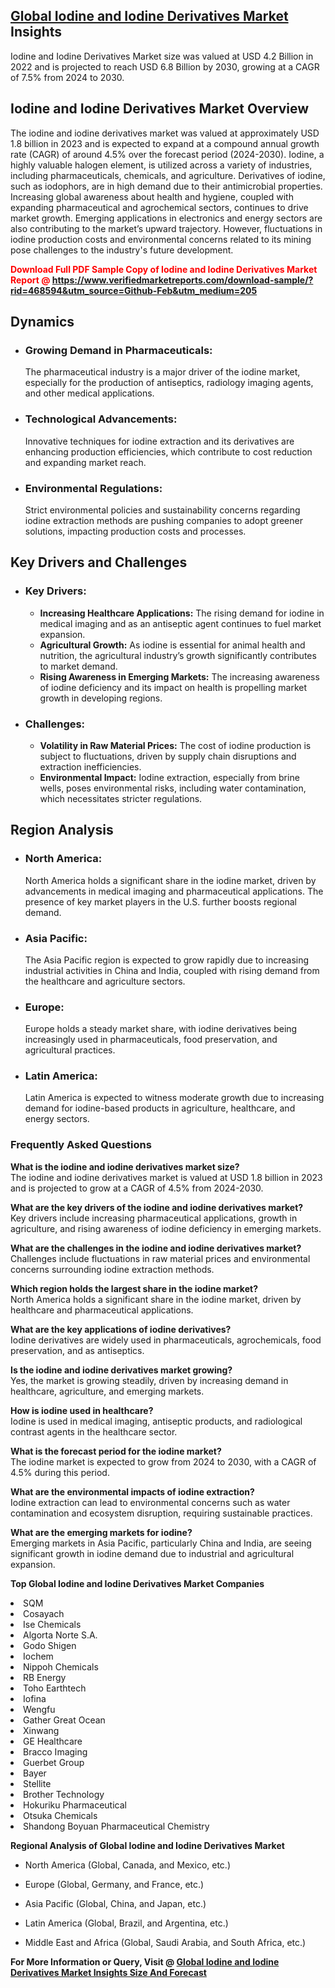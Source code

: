 <h2><a href="https://www.verifiedmarketreports.com/download-sample/?rid=468594&amp;utm_source=Github&amp;utm_medium=205" target="_blank">Global Iodine and Iodine Derivatives Market</a> Insights</h2><p>Iodine and Iodine Derivatives Market size was valued at USD 4.2 Billion in 2022 and is projected to reach USD 6.8 Billion by 2030, growing at a CAGR of 7.5% from 2024 to 2030.</p><p> <h2>Iodine and Iodine Derivatives Market Overview</h2> <p>The iodine and iodine derivatives market was valued at approximately USD 1.8 billion in 2023 and is expected to expand at a compound annual growth rate (CAGR) of around 4.5% over the forecast period (2024-2030). Iodine, a highly valuable halogen element, is utilized across a variety of industries, including pharmaceuticals, chemicals, and agriculture. Derivatives of iodine, such as iodophors, are in high demand due to their antimicrobial properties. Increasing global awareness about health and hygiene, coupled with expanding pharmaceutical and agrochemical sectors, continues to drive market growth. Emerging applications in electronics and energy sectors are also contributing to the market’s upward trajectory. However, fluctuations in iodine production costs and environmental concerns related to its mining pose challenges to the industry's future development. <p><strong><p><span class=""><span style="color: #ff0000;"><strong>Download Full PDF Sample Copy of Iodine and Iodine Derivatives Market Report</strong> @ </span><a href="https://www.verifiedmarketreports.com/download-sample/?rid=468594&amp;utm_source=Github-Feb&amp;utm_medium=205" target="_blank">https://www.verifiedmarketreports.com/download-sample/?rid=468594&amp;utm_source=Github-Feb&amp;utm_medium=205</a></span></p></strong></p> <h2>Dynamics</h2> <ul> <li><h3>Growing Demand in Pharmaceuticals:</h3> The pharmaceutical industry is a major driver of the iodine market, especially for the production of antiseptics, radiology imaging agents, and other medical applications.</li> <li><h3>Technological Advancements:</h3> Innovative techniques for iodine extraction and its derivatives are enhancing production efficiencies, which contribute to cost reduction and expanding market reach.</li> <li><h3>Environmental Regulations:</h3> Strict environmental policies and sustainability concerns regarding iodine extraction methods are pushing companies to adopt greener solutions, impacting production costs and processes.</li> </ul> <h2>Key Drivers and Challenges</h2> <ul> <li><h3>Key Drivers:</h3> <ul> <li><strong>Increasing Healthcare Applications:</strong> The rising demand for iodine in medical imaging and as an antiseptic agent continues to fuel market expansion.</li> <li><strong>Agricultural Growth:</strong> As iodine is essential for animal health and nutrition, the agricultural industry’s growth significantly contributes to market demand.</li> <li><strong>Rising Awareness in Emerging Markets:</strong> The increasing awareness of iodine deficiency and its impact on health is propelling market growth in developing regions.</li> </ul> </li> <li><h3>Challenges:</h3> <ul> <li><strong>Volatility in Raw Material Prices:</strong> The cost of iodine production is subject to fluctuations, driven by supply chain disruptions and extraction inefficiencies.</li> <li><strong>Environmental Impact:</strong> Iodine extraction, especially from brine wells, poses environmental risks, including water contamination, which necessitates stricter regulations.</li> </ul> </li> </ul> <h2>Region Analysis</h2> <ul> <li><h3>North America:</h3> North America holds a significant share in the iodine market, driven by advancements in medical imaging and pharmaceutical applications. The presence of key market players in the U.S. further boosts regional demand.</li> <li><h3>Asia Pacific:</h3> The Asia Pacific region is expected to grow rapidly due to increasing industrial activities in China and India, coupled with rising demand from the healthcare and agriculture sectors.</li> <li><h3>Europe:</h3> Europe holds a steady market share, with iodine derivatives being increasingly used in pharmaceuticals, food preservation, and agricultural practices.</li> <li><h3>Latin America:</h3> Latin America is expected to witness moderate growth due to increasing demand for iodine-based products in agriculture, healthcare, and energy sectors.</li> </ul> <h3>Frequently Asked Questions</h3> <p><strong>What is the iodine and iodine derivatives market size?</strong><br>The iodine and iodine derivatives market is valued at USD 1.8 billion in 2023 and is projected to grow at a CAGR of 4.5% from 2024-2030.</p> <p><strong>What are the key drivers of the iodine and iodine derivatives market?</strong><br>Key drivers include increasing pharmaceutical applications, growth in agriculture, and rising awareness of iodine deficiency in emerging markets.</p> <p><strong>What are the challenges in the iodine and iodine derivatives market?</strong><br>Challenges include fluctuations in raw material prices and environmental concerns surrounding iodine extraction methods.</p> <p><strong>Which region holds the largest share in the iodine market?</strong><br>North America holds a significant share in the iodine market, driven by healthcare and pharmaceutical applications.</p> <p><strong>What are the key applications of iodine derivatives?</strong><br>Iodine derivatives are widely used in pharmaceuticals, agrochemicals, food preservation, and as antiseptics.</p> <p><strong>Is the iodine and iodine derivatives market growing?</strong><br>Yes, the market is growing steadily, driven by increasing demand in healthcare, agriculture, and emerging markets.</p> <p><strong>How is iodine used in healthcare?</strong><br>Iodine is used in medical imaging, antiseptic products, and radiological contrast agents in the healthcare sector.</p> <p><strong>What is the forecast period for the iodine market?</strong><br>The iodine market is expected to grow from 2024 to 2030, with a CAGR of 4.5% during this period.</p> <p><strong>What are the environmental impacts of iodine extraction?</strong><br>Iodine extraction can lead to environmental concerns such as water contamination and ecosystem disruption, requiring sustainable practices.</p> <p><strong>What are the emerging markets for iodine?</strong><br>Emerging markets in Asia Pacific, particularly China and India, are seeing significant growth in iodine demand due to industrial and agricultural expansion.</p> </p><p><strong>Top Global Iodine and Iodine Derivatives Market Companies</strong></p><div data-test-id=""><p><li>SQM</li><li> Cosayach</li><li> Ise Chemicals</li><li> Algorta Norte S.A.</li><li> Godo Shigen</li><li> Iochem</li><li> Nippoh Chemicals</li><li> RB Energy</li><li> Toho Earthtech</li><li> Iofina</li><li> Wengfu</li><li> Gather Great Ocean</li><li> Xinwang</li><li> GE Healthcare</li><li> Bracco Imaging</li><li> Guerbet Group</li><li> Bayer</li><li> Stellite</li><li> Brother Technology</li><li> Hokuriku Pharmaceutical</li><li> Otsuka Chemicals</li><li> Shandong Boyuan Pharmaceutical Chemistry</li></p><div><strong>Regional Analysis of&nbsp;Global Iodine and Iodine Derivatives Market</strong></div><ul><li dir="ltr"><p dir="ltr">North America&nbsp;(Global, Canada, and Mexico, etc.)</p></li><li dir="ltr"><p dir="ltr">Europe (Global, Germany, and France, etc.)</p></li><li dir="ltr"><p dir="ltr">Asia Pacific&nbsp;(Global, China, and Japan, etc.)</p></li><li dir="ltr"><p dir="ltr">Latin America&nbsp;(Global, Brazil, and Argentina, etc.)</p></li><li dir="ltr">Middle East and Africa&nbsp;(Global, Saudi Arabia, and South Africa, etc.)</li></ul><p><strong>For More Information or Query, Visit @&nbsp;</strong><strong><a href="https://www.verifiedmarketreports.com/product/iodine-and-iodine-derivatives-market/?utm_source=Github&amp;utm_medium=205" target="_blank">Global Iodine and Iodine Derivatives Market Insights Size And Forecast</a></strong></p></div>
